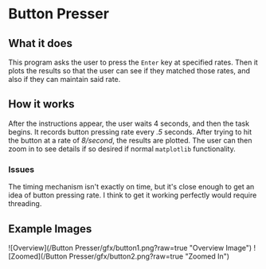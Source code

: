 # Button Presser

## What it does
This program asks the user to press the ```Enter``` key at specified rates.  Then it plots the results so that the user can see if they matched those rates, and also if they can maintain said rate.

## How it works
After the instructions appear, the user waits 4 seconds, and then the task begins.  It records button pressing rate every *.5* seconds.  After trying to hit the button at a rate of *8/second*, the results are plotted.  The user can then zoom in to see details if so desired if normal ```matplotlib``` functionality.

### Issues
The timing mechanism isn't exactly on time, but it's close enough to get an idea of button pressing rate.  I think to get it working perfectly would require threading.

## Example Images

![Overview](/Button Presser/gfx/button1.png?raw=true "Overview Image")
![Zoomed](/Button Presser/gfx/button2.png?raw=true "Zoomed In")
